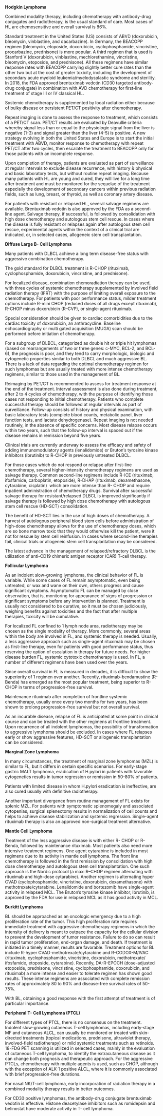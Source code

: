 **Hodgkin Lymphoma**

Combined modality therapy, including chemotherapy with antibody-drug conjugates and radiotherapy, is the usual standard of care. Most cases of HL are chemosensitive and overall survival is 86%.

Standard treatment in the United States (US) consists of ABVD (doxorubicin, bleomycin, vinblastine, and dacarbazine). In Germany, the BEACOPP regimen (bleomycin, etoposide, doxorubicin, cyclophosphamide, vincristine, procarbazine, prednisone) is more popular. A third regimen that is used is Stanford V (doxorubicin, vinblastine, mechlorethamine, vincristine, bleomycin, etoposide, and prednisone). All these regimens have similar response rates with BEACOPP carrying slightly better cure rates than the other two but at the cost of greater toxicity, including the development of secondary acute myeloid leukemia/myelodysplastic syndrome and sterility. In 2018, the FDA approved brentuximab vedotin (CD30 targeted antibody-drug conjugate) in combination with AVD chemotherapy for first-line treatment of stage III or IV classical HL.

Systemic chemotherapy is supplemented by local radiation either because of bulky disease or persistent PET/CT positivity after chemotherapy.

Repeat imaging is done to assess the response to treatment, which consists of a PET/CT scan. PET/CT results are evaluated by Deavullie criteria whereby signal less than or equal to the physiologic signal from the liver is negative (1-3) and signal greater than the liver (4-5) is positive. A new strategy evolving in both the United States and Europe is to start the initial treatment with ABVD, monitor response to chemotherapy with repeat PET/CT after two cycles, then escalate the treatment to BEACOPP only for those patients with an incomplete response.

Upon completion of therapy, patients are evaluated as part of surveillance at regular intervals to exclude disease recurrence, with history & physical and basic laboratory tests, but without routine repeat imaging. Because many patients with HL are young and cured, they will live for a long time after treatment and must be monitored for the sequelae of the treatment especially the development of secondary cancers within previous radiation fields, such as lung, breast, or thyroid, as well as coronary artery disease.

For patients with resistant or relapsed HL, several salvage regimens are available. Brentuximab vedotin is also approved by the FDA as a second-line agent. Salvage therapy, if successful, is followed by consolidation with high dose chemotherapy and autologous stem cell rescue. In cases where the disease is fully resistant or relapses again after autologous stem cell rescue, experimental agents within the context of a clinical trial are indicated, or, in selected cases, allogeneic stem cell transplantation.

**Diffuse Large B- Cell Lymphoma**

Many patients with DLBCL achieve a long term disease-free status with aggressive combination chemotherapy.

The gold standard for DLBCL treatment is R-CHOP (rituximab, cyclophosphamide, doxorubicin, vincristine, and prednisone).

For localized disease, combination chemoradiation therapy can be used, with three cycles of systemic chemotherapy supplemented by involved field radiation therapy (IFRT) with the purpose of limiting overall exposure to the chemotherapy. For patients with poor performance status, milder treatment options include R-mini CHOP (reduced doses of all drugs except rituximab), R-CHOP minus doxorubicin (R–CVP), or single-agent rituximab.

Special consideration should be given to cardiac comorbidities due to the cardiac toxicity of doxorubicin, an anthracycline. Baseline echocardiography or multi gated acquisition (MUGA) scan should be performed before initiation of chemotherapy.

For a subgroup of DLBCL, categorized as double hit or triple hit lymphomas (based on rearrangements of two or three genes: c-MYC, BCL-2, and BCL-6), the prognosis is poor, and they tend to carry morphologic, biologic and cytogenetic properties similar to both DLBCL and much aggressive BL. There is a lack of data regarding the optimal chemotherapy regimen for such lymphomas but are usually treated with more intense chemotherapy regimens, similar to those used in the management of BL.

Reimaging by PET/CT is recommended to assess for treatment response at the end of the treatment. Interval assessment is also done during treatment, after 2 to 4 cycles of chemotherapy, with the purpose of identifying those cases not responding to initial chemotherapy. Patients who complete successful therapy should be followed at regular intervals as part of surveillance. Follow-up consists of history and physical examination, with basic laboratory tests (complete blood counts, metabolic panel, liver function tests, and lactate dehydrogenase). Repeat imaging is not needed routinely, in the absence of specific concerns. Most disease relapse occurs within two years, such that the follow-up interval is spaced out if the disease remains in remission beyond five years.

Clinical trials are currently underway to assess the efficacy and safety of adding immunomodulatory agents (lenalidomide) or Bruton’s tyrosine kinase inhibitors (ibrutinib) to R-CHOP in previously untreated DLBCL.

For those cases which do not respond or relapse after first-line chemotherapy, several higher-intensity chemotherapy regimens are used as salvage therapy. Common second-line regimens include R-ICE (rituximab, ifosfamide, carboplatin, etoposide), R-DHAP (rituximab, dexamethasone, cytarabine, cisplatin)  which are more intense than R- CHOP and require inpatient administration of chemotherapy drugs. Survival after successful salvage therapy for resistant/relapsed DLBCL is improved significantly if salvage therapy is followed by high dose chemotherapy with autologous stem cell rescue (HD-SCT) consolidation.

The benefit of HD-SCT lies in the use of high doses of chemotherapy. A harvest of autologous peripheral blood stem cells before administration of high-dose chemotherapy allows for the use of chemotherapy doses, which are so bone marrow toxic that they would otherwise kill the patient, were it not for rescue by stem cell reinfusion. In cases where second-line therapies fail, clinical trials or allogeneic stem cell transplantation may be considered.

The latest advance in the management of relapsed/refractory DLBCL is the utilization of anti-CD19 chimeric antigen receptor (CAR) T-cell therapy.

**Follicular Lymphoma**

As an indolent slow-growing lymphoma, the clinical behavior of FL is variable. While some cases of FL remain asymptomatic, even being untreated, or wax and wane on their own, others progress and cause significant symptoms. Asymptomatic FL can be managed by close observation, that is, monitoring for appearance of signs of progression or significant symptoms before any intervention is planned. Treatment is usually not considered to be curative, so it must be chosen judiciously, weighing benefits against toxicities and the fact that after multiple therapies, toxicity will be cumulative.

For localized FL confined to 1 lymph node area, radiotherapy may be chosen as the single modality of therapy. More commonly, several areas within the body are involved in FL, and systemic therapy is needed. Usually, a less aggressive approach such as single-agent rituximab may be chosen as first-line therapy, even for patients with good performance status, thus reserving the option of escalation in therapy for future needs. For higher disease burden FL, systemic cytotoxic chemotherapy is used. In FL, a number of different regimens have been used over the years.

Since overall survival in FL is measured in decades, it is difficult to show the superiority of 1 regimen over another. Recently, rituximab-bendamustine (R- Benda) has emerged as the most popular treatment, being superior to R-CHOP in terms of progression-free survival.

Maintenance rituximab after completion of frontline systemic chemotherapy, usually once every two months for two years, has been shown to prolong progression-free survival but not overall survival.

As an incurable disease, relapse of FL is anticipated at some point in clinical course and can be treated with the other regimens at frontline treatment. Upon recurrence of all indolent lymphomas, the possibility of transformation to aggressive lymphoma should be excluded. In cases where FL relapses early or show aggressive features, HD-SCT or allogeneic transplantation can be considered.

**Marginal Zone Lymphoma**

In many circumstances, the treatment of marginal zone lymphomas (MZL) is similar to FL, but it differs in certain specific scenarios. For early-stage gastric MALT lymphoma, eradication of H.pylori in patients with favorable cytogenetics results in tumor regression or remission in 50-80% of patients.

Patients with limited disease in whom H.pylori eradication is ineffective, are also cured usually with definitive radiotherapy.

Another important divergence from routine management of FL exists for splenic MZL. For patients with symptomatic splenomegaly and associated cytopenias, surgical splenectomy results in normalization of cell counts and helps to achieve disease stabilization and systemic regression. Single-agent rituximab therapy is also an approved non-surgical treatment alternative.

**Mantle Cell Lymphoma**

Treatment of the less aggressive disease is with either R- CHOP or R- Benda, followed by maintenance rituximab. Most patients also need more intensive treatment regimens. One agent cytarabine is included in most regimens due to its activity in mantle cell lymphoma. The front line chemotherapy is followed in the first remission by consolidation with high dose chemotherapy and autologous stem cell transplantation. One such approach is the Nordic protocol (a maxi R–CHOP regimen alternating with rituximab and high-dose cytarabine). Another regimen is alternating hyper CVAD (cyclophosphamide, vincristine, doxorubicin, dexamethasone) with methotrexate/cytarabine. Lenalidomide and bortezomib have single-agent activity in relapsed MCL. The Bruton’s tyrosine kinase inhibitor, Ibrutinib, is approved by the FDA for use in relapsed MCL as it has good activity in MCL.

**Burkitt Lymphoma**

BL should be approached as an oncologic emergency due to a high proliferation rate of the tumor. This high proliferation rate requires immediate treatment with aggressive chemotherapy regimens in which the intensity of delivery is meant to outpace the capacity for the cellular division to prevent the development of tumor resistance. Failure to do so can result in rapid tumor proliferation, end-organ damage, and death. If treatment is initiated in a timely manner, results are favorable. Treatment options for BL include R-hyper CVAD-methotrexate/cytarabine and R-CODOX-M/IVAC (rituximab, cyclophosphamide, vincristine, doxorubicin, methotrexate/ ifosfamide, etoposide, cytarabine). Recently, DA-R-EPOCH (dose-adjusted etoposide, prednisone, vincristine, cyclophosphamide, doxorubicin, and rituximab) a more intense and easier to tolerate regimen has shown good results. These intense regimens are associated with complete remission rates of approximately 80 to 90% and disease-free survival rates of 50-75%.

With BL, obtaining a good response with the first attempt of treatment is of particular importance.

**Peripheral T- Cell Lymphoma (PTCL)**

For different types of PTCL, there is no consensus on the treatment. Indolent slow-growing cutaneous T-cell lymphomas, including early-stage MF and cutaneous ALCL, can usually be monitored or treated with skin-directed treatments (topical medications, prednisone, ultraviolet therapy, involved-field radiotherapy) or mild systemic treatments such as retinoids. 18-FDG PET scanning is utilized in selected cases, mainly in the evaluation of cutaneous T-cell lymphoma, to identify the extracutaneous disease as it can change both prognosis and therapeutic approach. For the aggressive PTCLs, chemotherapy with multiple agents is used, such as CHOP, although with the exception of ALK-1 positive ALCL, where it is commonly associated with brief progression-free durations.

For nasal NK/T-cell lymphoma, early incorporation of radiation therapy in a combined modality therapy results in better outcomes.

For CD30 positive lymphomas, the antibody-drug conjugate brentuximab vedotin is effective. Histone deacetylase inhibitors such as romidepsin and belinostat have moderate activity in T- cell lymphoma.